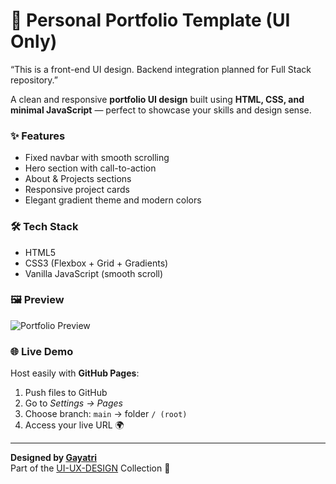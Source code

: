 # 💼 Personal Portfolio Template (UI Only)

“This is a front-end UI design. Backend integration planned for Full Stack repository.”

A clean and responsive **portfolio UI design** built using **HTML, CSS, and minimal JavaScript** — perfect to showcase your skills and design sense.

### ✨ Features
- Fixed navbar with smooth scrolling  
- Hero section with call-to-action  
- About & Projects sections  
- Responsive project cards  
- Elegant gradient theme and modern colors  

### 🛠 Tech Stack
- HTML5  
- CSS3 (Flexbox + Grid + Gradients)  
- Vanilla JavaScript (smooth scroll)

### 🖼 Preview
![Portfolio Preview](preview.png)

### 🌐 Live Demo
Host easily with **GitHub Pages**:
1. Push files to GitHub  
2. Go to *Settings → Pages*  
3. Choose branch: `main` → folder `/ (root)`  
4. Access your live URL 🌍  

---

**Designed by [Gayatri](https://github.com/Gayatri0925)**  
Part of the [UI-UX-DESIGN](https://github.com/Gayatri0925/UI-UX-DESIGN) Collection 🎨


